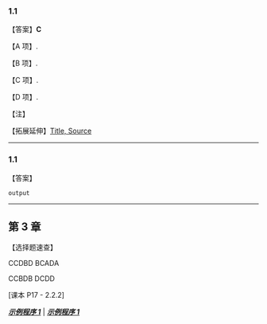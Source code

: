 ### 1.1

【答案】**C**

【A 项】.

【B 项】.

【C 项】.

【D 项】.

【注】

【拓展延伸】[Title, Source](https://www.exaple.com/)

---

### 1.1

【答案】

```
output
```

---

## 第 3 章

【选择题速查】

CCDBD BCADA

CCBDB DCDD


[课本 P17 - 2.2.2]

[**_示例程序 1_**]() | [**_示例程序 1_**]() 